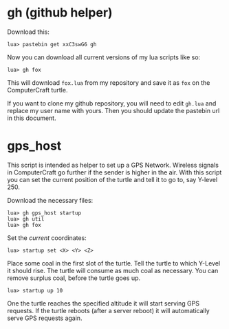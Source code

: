 gh (github helper)
==================

Download this:
```
lua> pastebin get xxC3swG6 gh
```

Now you can download all current versions of my lua scripts like so:
```
lua> gh fox
```

This will download ```fox.lua``` from my repository and save it as
```fox``` on the ComputerCraft turtle.

If you want to clone my github repository, you will need to edit ```gh.lua``` and replace my user name with yours. Then you should update the pastebin url in this document.

gps_host
========

This script is intended as helper to set up a GPS Network.
Wireless signals in ComputerCraft go further if the sender is higher
in the air. With this script you can set the current position of the turtle and tell it to go to, say Y-level 250. 

Download the necessary files:
```
lua> gh gps_host startup
lua> gh util
lua> gh fox
```

Set the *current* coordinates:
```
lua> startup set <X> <Y> <Z>
```

Place some coal in the first slot of the turtle. Tell the turtle to
which Y-Level it should rise. The turtle will consume as much coal as 
necessary. You can remove surplus coal, before the turtle goes up.
```
lua> startup up 10
```

One the turtle reaches the specified altitude it will start serving
GPS requests. If the turtle reboots (after a server reboot) it will
automatically serve GPS requests again.
